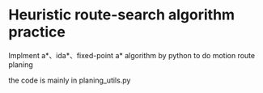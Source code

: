 # Heuristic route-search algorithm practice

Implment a*、ida*、fixed-point a* algorithm by python to do motion route planing  

the code is mainly in planing_utils.py
